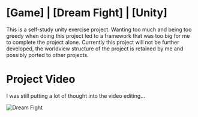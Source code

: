# [Game] | [Dream Fight] | [Unity]
This is a self-study unity exercise project. Wanting too much and being too greedy when doing this project led to a framework that was too big for me to complete the project alone. Currently this project will not be further developed, the worldview structure of the project is retained by me and possibly ported to other projects.

# Project Video
I was still putting a lot of thought into the video editing...

![Dream Fight](https://www.youtube.com/watch?v=c2OsjqdRSo0)
